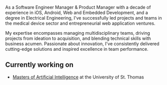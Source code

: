 As a Software Engineer Manager & Product Manager with a decade of experience in iOS, Android, Web and Embedded Development, and a degree in Electrical Engineering, I've successfully led projects and teams in the medical device sector and entrepreneurial web application ventures.

My expertise encompasses managing multidisciplinary teams, driving projects from ideation to acquisition, and blending technical skills with business acumen. Passionate about innovation, I've consistently delivered cutting-edge solutions and inspired excellence in team performance.

## Currently working on

- [Masters of Artificial Intelligence](https://software.stthomas.edu/degree/masters/artificial-intelligence/) at the University of St. Thomas
